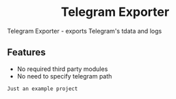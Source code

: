 <h1 align="center">
  <br>
  Telegram Exporter
  <br>
</h1>

Telegram Exporter - exports Telegram's tdata and logs

## Features

- No required third party modules
- No need to specify telegram path



``` Just an example project ```
